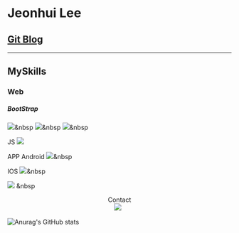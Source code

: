 Jeonhui Lee
============
[Git Blog](https://Jeonhui.github.io)
------------
***



## MySkills
### Web
##### BootStrap
 <img src="https://img.shields.io/badge/HTML5-E34F26?style=flat-square&logo=HTML5&logoColor=white"/></a>&nbsp
 <img src="https://img.shields.io/badge/CSS3-1572B6?style=flat-square&logo=CSS3&logoColor=white"/></a>&nbsp
 <img src="https://img.shields.io/badge/JavaScript-F7DF1E?style=flat-square&logo=JavaScript&logoColor=white"/></a>&nbsp

JS
<img src="https://img.shields.io/badge/Node.js-339933?style=flat-square&logo=Node.js&logoColor=white"/></a>

APP
Android
<img src="https://img.shields.io/badge/Android-3DDC84?style=flat-square&logo=Android&logoColor=white"/></a>&nbsp

IOS
<img src="https://img.shields.io/badge/Swift-F05138?style=flat-square&logo=Swift&logoColor=white"/></a>&nbsp

<img src="https://img.shields.io/badge/c++-00599C?style=flat-square&logo=c%2B%2B&logoColor=white"/></a> &nbsp

<p align="center">
 Contact
 <br>
 <img src="https://img.shields.io/badge/l06094@gmail.com-EA4335?style=flat-square&logo=Gmail&logoColor=white"/></a> &nbsp
 
  
![Anurag's GitHub stats](https://github-readme-stats.vercel.app/api?username=Jeonhui&show_icons=true&theme=apprentice)



